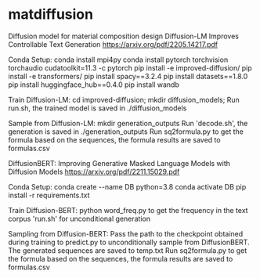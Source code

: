 # matdiffusion
Diffusion model for material composition design
﻿Diffusion-LM Improves Controllable Text Generation
https://arxiv.org/pdf/2205.14217.pdf 

Conda Setup:
conda install mpi4py
conda install pytorch torchvision torchaudio cudatoolkit=11.3 -c pytorch
pip install -e improved-diffusion/ 
pip install -e transformers/
pip install spacy==3.2.4
pip install datasets==1.8.0 
pip install huggingface_hub==0.4.0 
pip install wandb

Train Diffusion-LM:
cd improved-diffusion; mkdir diffusion_models;
Run run.sh, the trained model is saved in ./diffusion_models

Sample from Diffusion-LM:
mkdir generation_outputs 
Run 'decode.sh', the generation is saved in ./generation_outputs
Run sq2formula.py to get the formula based on the sequences, the formula results are saved to formulas.csv


DiffusionBERT: Improving Generative Masked Language Models with Diffusion Models
https://arxiv.org/pdf/2211.15029.pdf 

Conda Setup:
conda create --name DB python=3.8
conda activate DB
pip install -r requirements.txt

Train Diffusion-BERT:
python word_freq.py to get the frequency in the text corpus
'run.sh' for unconditional generation

Sampling from Diffusion-BERT:
Pass the path to the checkpoint obtained during training to predict.py to unconditionally sample from DiffusionBERT.
The generated sequences are saved to temp.txt
Run sq2formula.py to get the formula based on the sequences, the formula results are saved to formulas.csv
